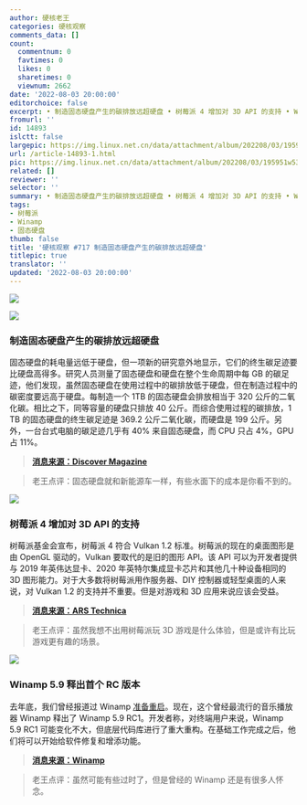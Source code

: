 ```yaml
---
author: 硬核老王
categories: 硬核观察
comments_data: []
count:
  commentnum: 0
  favtimes: 0
  likes: 0
  sharetimes: 0
  viewnum: 2662
date: '2022-08-03 20:00:00'
editorchoice: false
excerpt: • 制造固态硬盘产生的碳排放远超硬盘 • 树莓派 4 增加对 3D API 的支持 • Winamp 5.9 释出首个 RC 版本
fromurl: ''
id: 14893
islctt: false
largepic: https://img.linux.net.cn/data/attachment/album/202208/03/195951w53ik70w87vp2va2.jpg
url: /article-14893-1.html
pic: https://img.linux.net.cn/data/attachment/album/202208/03/195951w53ik70w87vp2va2.jpg.thumb.jpg
related: []
reviewer: ''
selector: ''
summary: • 制造固态硬盘产生的碳排放远超硬盘 • 树莓派 4 增加对 3D API 的支持 • Winamp 5.9 释出首个 RC 版本
tags:
- 树莓派
- Winamp
- 固态硬盘
thumb: false
title: '硬核观察 #717 制造固态硬盘产生的碳排放远超硬盘'
titlepic: true
translator: ''
updated: '2022-08-03 20:00:00'
---
```


![](/data/attachment/album/202208/03/195951w53ik70w87vp2va2.jpg)


![](/data/attachment/album/202208/03/195957o9wm1gwzfdxd3wwt.jpg)


### 制造固态硬盘产生的碳排放远超硬盘


固态硬盘的耗电量远低于硬盘，但一项新的研究意外地显示，它们的终生碳足迹要比硬盘高得多。研究人员测量了固态硬盘和硬盘在整个生命周期中每 GB 的碳足迹，他们发现，虽然固态硬盘在使用过程中的碳排放低于硬盘，但在制造过程中的碳密度要远高于硬盘。每制造一个 1TB 的固态硬盘会排放相当于 320 公斤的二氧化碳。相比之下，同等容量的硬盘只排放 40 公斤。而综合使用过程的碳排放，1 TB 的固态硬盘的终生碳足迹是 369.2 公斤二氧化碳，而硬盘是 199 公斤。另外，一台台式电脑的碳足迹几乎有 40% 来自固态硬盘，而 CPU 只占 4%，GPU 占 11%。



> 
> **[消息来源：Discover Magazine](https://www.discovermagazine.com/technology/the-dirty-carbon-secret-behind-solid-state-memory-drives)**
> 
> 
> 



> 
> 老王点评：固态硬盘就和新能源车一样，有些水面下的成本是你看不到的。
> 
> 
> 


![](/data/attachment/album/202208/03/200007yd9iy4ie5ggn9t9t.jpg)


### 树莓派 4 增加对 3D API 的支持


树莓派基金会宣布，树莓派 4 符合 Vulkan 1.2 标准。树莓派的现在的桌面图形是由 OpenGL 驱动的，Vulkan 要取代的是旧的图形 API。该 API 可以为开发者提供与 2019 年英伟达显卡、2020 年英特尔集成显卡芯片和其他几十种设备相同的 3D 图形能力。对于大多数将树莓派用作服务器、DIY 控制器或轻型桌面的人来说，对 Vulkan 1.2 的支持并不重要。但是对游戏和 3D 应用来说应该会受益。



> 
> **[消息来源：ARS Technica](https://arstechnica.com/gadgets/2022/08/raspberry-pi-4-expands-3d-potential-with-vulkan-update/)**
> 
> 
> 



> 
> 老王点评：虽然我想不出用树莓派玩 3D 游戏是什么体验，但是或许有比玩游戏更有趣的场景。
> 
> 
> 


![](/data/attachment/album/202208/03/200021fgqgn1f81g7xp1g2.jpg)


### Winamp 5.9 释出首个 RC 版本


去年底，我们曾经报道过 Winamp [准备重启](/article-14003-1.html)。现在，这个曾经最流行的音乐播放器 Winamp 释出了 Winamp 5.9 RC1。开发者称，对终端用户来说，Winamp 5.9 RC1 可能变化不大，但底层代码库进行了重大重构。在基础工作完成之后，他们将可以开始给软件修复和增添功能。



> 
> **[消息来源：Winamp](http://forums.winamp.com/showthread.php?t=458120)**
> 
> 
> 



> 
> 老王点评：虽然可能有些过时了，但是曾经的 Winamp 还是有很多人怀念。
> 
> 
>